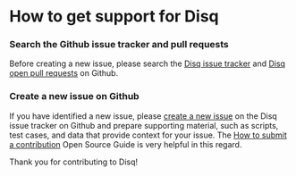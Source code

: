 How to get support for Disq
===========================

### Search the Github issue tracker and pull requests

Before creating a new issue, please search the [Disq issue tracker](https://github.com/disq-bio/disq/issues)
and [Disq open pull requests](https://github.com/disq-bio/disq/pulls) on Github.


### Create a new issue on Github

If you have identified a new issue, please [create a new issue](https://github.com/disq-bio/disq/issues/new)
on the Disq issue tracker on Github and prepare supporting material, such as scripts, test cases, and data that
provide context for your issue.  The [How to submit a contribution](https://opensource.guide/how-to-contribute/)
Open Source Guide is very helpful in this regard.

Thank you for contributing to Disq!
